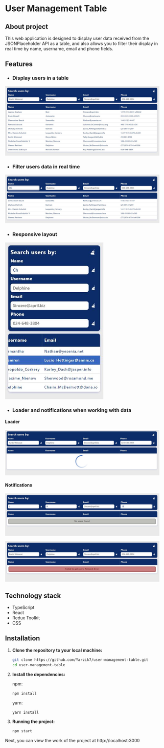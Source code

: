 # User Management Table

## About project

This web application is designed to display user data received from the JSONPlaceholder API as a table, and also allows
you to filter their display in real time by name, username, email and phone fields.

## Features

- ### Display users in a table

![Users table](./assets/ReadMe/user-manager-table.JPG)

- ### Filter users data in real time

![Users filter](./assets/ReadMe/users-filter.JPG)

- ### Responsive layout

![Mobile view](./assets/ReadMe/user-table-mobile.JPG)

- ### Loader and notifications when working with data

#### Loader

![Loader](./assets/ReadMe/users-loader.JPG)

#### Notifications

![No users](./assets/ReadMe/no-users-message.JPG)

![Users error](./assets/ReadMe/users-error-message.JPG)

## Technology stack

- TypeScript
- React
- Redux Toolkit
- CSS

## Installation

1. **Clone the repository to your local machine:**

   ```bash
   git clone https://github.com/Yarzik7/user-management-table.git
   cd user-management-table
   ```

2. **Install the dependencies:**

   npm:

   ```bash
   npm install
   ```

   yarn:

   ```bash
   yarn install
   ```

3. **Running the project:**

   ```bash
   npm start
   ```

Next, you can view the work of the project at http://localhost:3000
